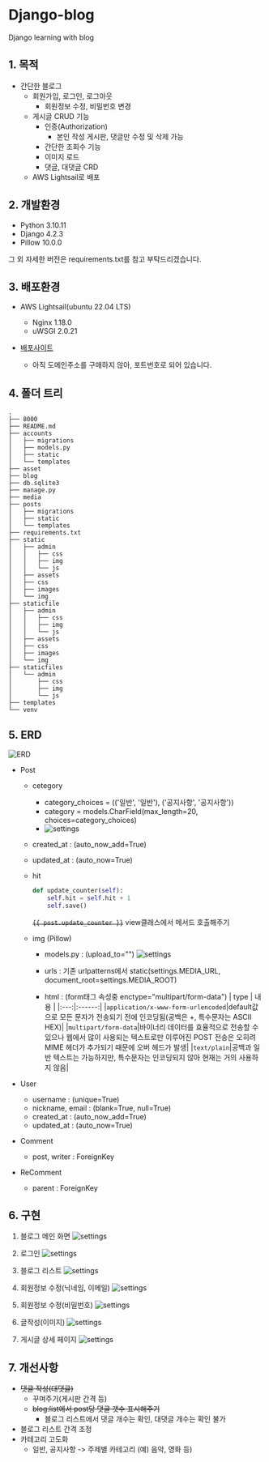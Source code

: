 # Django-blog
Django learning with blog


## 1. 목적
- 간단한 블로그
    - 회원가입, 로그인, 로그아웃
        - 회원정보 수정, 비밀번호 변경
    - 게시글 CRUD 기능
        - 인증(Authorization)
            - 본인 작성 게시판, 댓글만 수정 및 삭제 가능
        - 간단한 조회수 기능
        - 이미지 로드
        - 댓글, 대댓글 CRD
    - AWS Lightsail로 배포


## 2. 개발환경

- Python 3.10.11
- Django 4.2.3
- Pillow 10.0.0

그 외 자세한 버전은 requirements.txt를 참고 부탁드리겠습니다.


## 3. 배포환경

- AWS Lightsail(ubuntu 22.04 LTS)
    - Nginx 1.18.0
    - uWSGI 2.0.21

- [배포사이트](http://3.39.109.55)
    - 아직 도메인주소를 구매하지 않아, 포트번호로 되어 있습니다.


## 4. 폴더 트리
```
.
├── 8000
├── README.md
├── accounts
│   ├── migrations
│   ├── models.py
│   ├── static
│   └── templates
├── asset
├── blog
├── db.sqlite3
├── manage.py
├── media
├── posts
│   ├── migrations
│   ├── static
│   └── templates
├── requirements.txt
├── static
│   ├── admin
│   │   ├── css
│   │   ├── img
│   │   └── js
│   ├── assets
│   ├── css
│   ├── images
│   └── img
├── staticfile
│   ├── admin
│   │   ├── css
│   │   ├── img
│   │   └── js
│   ├── assets
│   ├── css
│   ├── images
│   └── img
├── staticfiles
│   └── admin
│       ├── css
│       ├── img
│       └── js
├── templates
└── venv
```

## 5. ERD
![ERD](/asset/ERD.png)

- Post
    - cetegory
        - category_choices = (('일반', '일반'), ('공지사항', '공지사항'))
        - category = models.CharField(max_length=20, choices=category_choices)
        - ![settings](/asset/db-table.png)
    - created_at : (auto_now_add=True)
    - updated_at : (auto_now=True)
    - hit
        ```python
        def update_counter(self):
            self.hit = self.hit + 1
            self.save()
        ```

        ~~`{{ post.update_counter }}`~~
        view클래스에서 메서드 호출해주기

    - img (Pillow)
        - models.py : (upload_to="")
            ![settings](/asset/post_img.png)

        - urls : 기존 urlpatterns에서 static(settings.MEDIA_URL, document_root=settings.MEDIA_ROOT)
        
        - html : (form태그 속성중 enctype="multipart/form-data")
            | type | 내용 |
            |:---:|:------:|
            |`application/x-www-form-urlencoded`|default값으로 모든 문자가 전송되기 전에 인코딩됨(공백은 +, 특수문자는 ASCII HEX)|
            |`multipart/form-data`|바이너리 데이터를 효율적으로 전송할 수 있으나 웹에서 많이 사용되는 텍스트로만 이루어진 POST 전송은 오히려 MIME 헤더가 추가되기 때문에 오버 헤드가 발생|
            |`text/plain`|공백과 일반 텍스트는 가능하지만, 특수문자는 인코딩되지 않아 현재는 거의 사용하지 않음|

- User
    - username : (unique=True)
    - nickname, email : (blank=True, null=True)
    - created_at : (auto_now_add=True)
    - updated_at : (auto_now=True)

- Comment
    - post, writer : ForeignKey

- ReComment
    - parent : ForeignKey


## 6. 구현

1. 블로그 메인 화면
    ![settings](/asset/1.png)

2. 로그인
    ![settings](/asset/2.png)

3. 블로그 리스트
    ![settings](/asset/3.png)

4. 회원정보 수정(닉네임, 이메일)
    ![settings](/asset/4.png)

5. 회원정보 수정(비밀번호)
    ![settings](/asset/5.png)

6. 글작성(이미지)
    ![settings](/asset/6.png)

7. 게시글 상세 페이지
    ![settings](/asset/7.png)

## 7. 개선사항
- ~~댓글 작성(대댓글)~~
    - 꾸며주기(게시판 간격 등)
    - ~~blog:list에서 post당 댓글 갯수 표시해주기~~
        - 블로그 리스트에서 댓글 개수는 확인, 대댓글 개수는 확인 불가
- 블로그 리스트 간격 조정
- 카테고리 고도화
    - 일반, 공지사항 -> 주제별 카테고리 (예) 음악, 영화 등)
